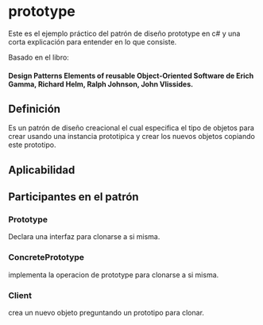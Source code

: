 # prototype
Este es el ejemplo práctico del patrón de diseño prototype en c# y una corta explicación para entender en lo que consiste. 

Basado en el libro:
#### Design Patterns Elements of reusable Object-Oriented Software de Erich Gamma, Richard Helm, Ralph Johnson, John Vlissides.

## Definición
Es un patrón de diseño creacional el cual especifica el tipo de objetos para crear usando una instancia prototipica y crear los nuevos objetos copiando este prototipo.

## Aplicabilidad


## Participantes en el patrón

### Prototype
Declara una interfaz para clonarse a si misma.

### ConcretePrototype
implementa la operacion de prototype para clonarse a si misma.

### Client
crea un nuevo objeto preguntando un prototipo para clonar.
